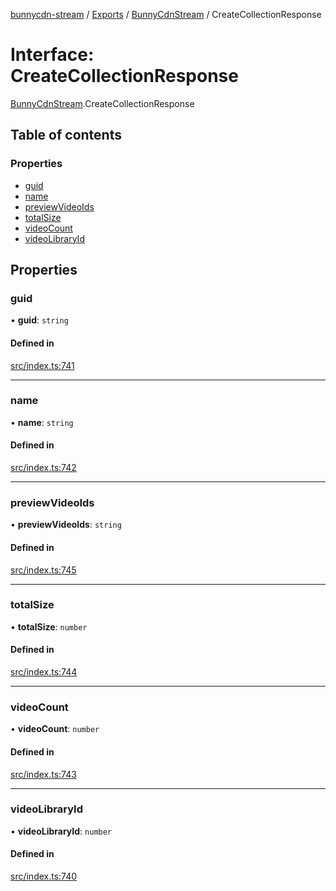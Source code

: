 [bunnycdn-stream](../README.md) / [Exports](../modules.md) / [BunnyCdnStream](../modules/BunnyCdnStream.md) / CreateCollectionResponse

# Interface: CreateCollectionResponse

[BunnyCdnStream](../modules/BunnyCdnStream.md).CreateCollectionResponse

## Table of contents

### Properties

- [guid](BunnyCdnStream.CreateCollectionResponse.md#guid)
- [name](BunnyCdnStream.CreateCollectionResponse.md#name)
- [previewVideoIds](BunnyCdnStream.CreateCollectionResponse.md#previewvideoids)
- [totalSize](BunnyCdnStream.CreateCollectionResponse.md#totalsize)
- [videoCount](BunnyCdnStream.CreateCollectionResponse.md#videocount)
- [videoLibraryId](BunnyCdnStream.CreateCollectionResponse.md#videolibraryid)

## Properties

### guid

• **guid**: `string`

#### Defined in

[src/index.ts:741](https://github.com/dan-online/bunnycdn-stream/blob/64b6038/src/index.ts#L741)

___

### name

• **name**: `string`

#### Defined in

[src/index.ts:742](https://github.com/dan-online/bunnycdn-stream/blob/64b6038/src/index.ts#L742)

___

### previewVideoIds

• **previewVideoIds**: `string`

#### Defined in

[src/index.ts:745](https://github.com/dan-online/bunnycdn-stream/blob/64b6038/src/index.ts#L745)

___

### totalSize

• **totalSize**: `number`

#### Defined in

[src/index.ts:744](https://github.com/dan-online/bunnycdn-stream/blob/64b6038/src/index.ts#L744)

___

### videoCount

• **videoCount**: `number`

#### Defined in

[src/index.ts:743](https://github.com/dan-online/bunnycdn-stream/blob/64b6038/src/index.ts#L743)

___

### videoLibraryId

• **videoLibraryId**: `number`

#### Defined in

[src/index.ts:740](https://github.com/dan-online/bunnycdn-stream/blob/64b6038/src/index.ts#L740)
